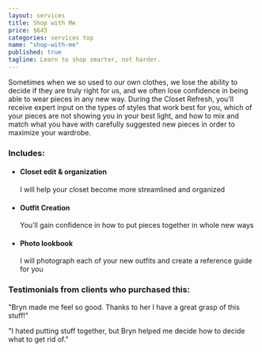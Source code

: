 ```yaml
---
layout: services
title: Shop with Me
price: $645
categories: services top
name: "shop-with-me"
published: true
tagline: Learn to shop smarter, not harder.
---
```


Sometimes when we so used to our own clothes, we lose the ability to decide if they are truly right for us, and we often lose confidence in being able to wear pieces in any new way. During the Closet Refresh, you’ll receive expert input on the types of styles that work best for you, which of your pieces are not showing you in your best light, and how to mix and match what you have with carefully suggested new pieces in order to maximize your wardrobe. 

### Includes:

- #### Closet edit & organization
  I will help your closet become more streamlined and organized 

- #### Outfit Creation
  You’ll gain confidence in how to put pieces together in whole new ways

- #### Photo lookbook 
  I will photograph each of your new outfits and create a reference guide for you
  

### Testimonials from clients who purchased this:
"Bryn made me feel so good. Thanks to her I have a great grasp of this stuff!"

"I hated putting stuff together, but Bryn helped me decide how to decide what to get rid of."